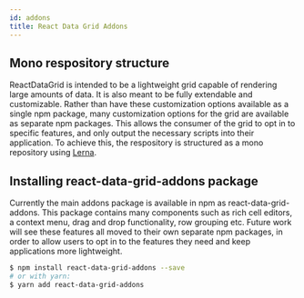 ```yaml
---
id: addons
title: React Data Grid Addons
---
```


## Mono respository structure
ReactDataGrid is intended to be a lightweight grid capable of rendering large amounts of data.
It is also meant to be fully extendable and customizable. Rather than have these customization options available as a single npm package, many customization options for the grid are available as separate npm packages. This allows the consumer of the grid to opt in to specific features, and only output the necessary scripts into their application. To achieve this, the respository is structured as a mono repository using [Lerna](https://lernajs.io/).

## Installing react-data-grid-addons package
Currently the main addons package is available in npm as react-data-grid-addons. This package contains many components such as rich cell editors, a context menu, drag and drop functionality, row grouping etc. Future work will see these features all moved to their own separate npm packages, in order to allow users to opt in to the features they need and keep applications more lightweight.

```sh
$ npm install react-data-grid-addons --save
# or with yarn:
$ yarn add react-data-grid-addons
```
